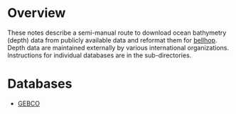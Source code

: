 # Overview
These notes describe a semi-manual route to download ocean bathymetry (depth) data from publicly available data and reformat them for [bellhop](https://github.com/A-New-BellHope/bellhopcuda). Depth data are maintained externally by various international organizations. Instructions for individual databases are in the sub-directories.

# Databases
- [GEBCO](gebco/README.md)

